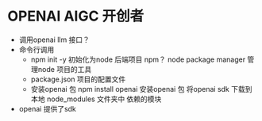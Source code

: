 # OPENAI AIGC 开创者


- 调用openai llm 接口？
- 命令行调用
   - npm init -y 初始化为node 后端项目
     npm？ node package manager 管理node 项目的工具
   - package.json 项目的配置文件
   - 安装openai 包
     npm install openai 安装openai 包
     将openai sdk 下载到本地 node_modules 文件夹中
     依赖的模块
- openai 提供了sdk